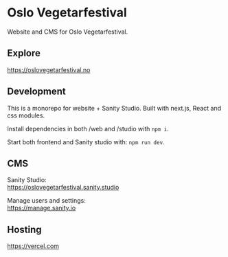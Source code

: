 # Oslo Vegetarfestival

Website and CMS for Oslo Vegetarfestival.

## Explore

https://oslovegetarfestival.no


## Development

This is a monorepo for website + Sanity Studio. Built with next.js, React and css modules.

Install dependencies in both /web and /studio with `npm i`.

Start both frontend and Sanity studio with: `npm run dev`.

## CMS

Sanity Studio:<br />
https://oslovegetarfestival.sanity.studio

Manage users and settings:<br />
https://manage.sanity.io

## Hosting

https://vercel.com
